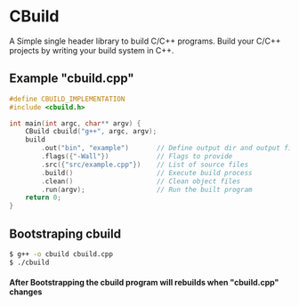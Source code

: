 # CBuild

A Simple single header library to build C/C++ programs.
Build your C/C++ projects by writing your build system in C++.

## Example "cbuild.cpp"

```c++
#define CBUILD_IMPLEMENTATION
#include <cbuild.h>

int main(int argc, char** argv) {
    CBuild cbuild("g++", argc, argv);
    build
        .out("bin", "example")       // Define output dir and output file name
        .flags({"-Wall"})            // Flags to provide
        .src({"src/example.cpp"})    // List of source files
        .build()                     // Execute build process
        .clean()                     // Clean object files
        .run(argv);                  // Run the built program
    return 0;
}
```

## Bootstraping cbuild

```bash
$ g++ -o cbuild cbuild.cpp
$ ./cbuild
```

#### After Bootstrapping the cbuild program will rebuilds when "cbuild.cpp" changes




